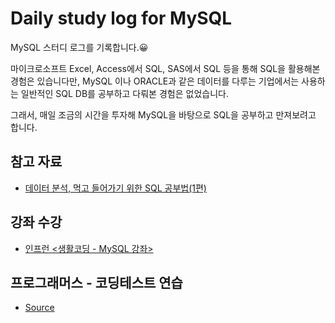 # Daily study log for MySQL
MySQL 스터디 로그를 기록합니다.😀 

마이크로소프트 Excel, Access에서 SQL, SAS에서 SQL 등을 통해 SQL을 활용해본 경험은 있습니다만, MySQL 이나 ORACLE과 같은 데이터를 다루는 기업에서는 사용하는 일반적인 SQL DB를 공부하고 다뤄본 경험은 없었습니다.

그래서, 매일 조금의 시간을 투자해 MySQL을 바탕으로 SQL을 공부하고 만져보려고 합니다.

## 참고 자료
- [데이터 분석, 먹고 들어가기 위한 SQL 공부법(1편)](https://brunch.co.kr/@minu-log/5)


## 강좌 수강
- [인프런 <생활코딩 - MySQL 강좌>](https://www.inflearn.com/course/mysql-강좌#curriculum)


## 프로그래머스 - 코딩테스트 연습
- [Source](https://programmers.co.kr/learn/challenges)
